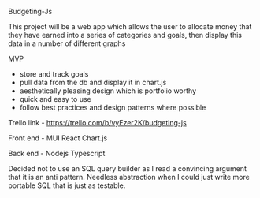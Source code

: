 Budgeting-Js

  This project will be a web app which allows the user to allocate money that 
  they have earned into a series of categories and goals, then display 
  this data in a number of different graphs

MVP
  - store and track goals
  - pull data from the db and display it in chart.js
  - aesthetically pleasing design which is portfolio worthy
  - quick and easy to use
  - follow best practices and design patterns where possible

Trello link - https://trello.com/b/vyEzer2K/budgeting-js 


Front end -
  MUI
  React
  Chart.js

Back end  - 
  Nodejs
  Typescript

  Decided not to use an SQL query builder as I read a convincing argument that it
  is an anti pattern. Needless abstraction when I could just write more portable SQL
  that is just as testable.
